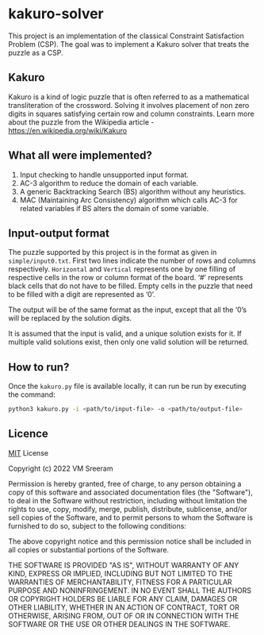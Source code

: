 # kakuro-solver
This project is an implementation of the classical Constraint Satisfaction Problem (CSP). The goal was to implement a Kakuro solver that treats the puzzle as a CSP. 

## Kakuro
Kakuro is a kind of logic puzzle that is often referred to as a mathematical transliteration of the crossword. Solving it involves placement of non zero digits in squares satisfying certain row and column constraints. Learn more about the puzzle from the Wikipedia article - https://en.wikipedia.org/wiki/Kakuro

## What all were implemented?
1. Input checking to handle unsupported input format.
2. AC-3 algorithm to reduce the domain of each variable.
3. A generic Backtracking Search (BS) algorithm without any heuristics.
4. MAC (Maintaining Arc Consistency) algorithm which calls AC-3 for related variables if BS alters the domain of some variable.

## Input-output format
The puzzle supported by this project is in the format as given in ``` simple/input0.txt ```. First two lines indicate the number of rows and columns respectively. `Horizontal` and `Vertical` represents one by one filling of respective cells in the row or column format of the board. ‘#’ represents black cells that do not have to be filled. Empty cells in the puzzle that need to be filled with a digit are represented as ‘0’.

The output will be of the same format as the input, except that all the ‘0’s will be replaced by the solution digits.

It is assumed that the input is valid, and a unique solution exists for it. If multiple valid solutions exist, then only one valid solution will be returned.

## How to run?
Once the `kakuro.py` file is available locally, it can run be run by executing the command:  
  ```zsh
  python3 kakuro.py -i <path/to/input-file> -o <path/to/output-file>
  ```

## Licence
[MIT](https://choosealicense.com/licenses/mit/) License

Copyright (c) 2022 VM Sreeram

Permission is hereby granted, free of charge, to any person obtaining a copy
of this software and associated documentation files (the "Software"), to deal
in the Software without restriction, including without limitation the rights
to use, copy, modify, merge, publish, distribute, sublicense, and/or sell
copies of the Software, and to permit persons to whom the Software is
furnished to do so, subject to the following conditions:

The above copyright notice and this permission notice shall be included in all
copies or substantial portions of the Software.

THE SOFTWARE IS PROVIDED "AS IS", WITHOUT WARRANTY OF ANY KIND, EXPRESS OR
IMPLIED, INCLUDING BUT NOT LIMITED TO THE WARRANTIES OF MERCHANTABILITY,
FITNESS FOR A PARTICULAR PURPOSE AND NONINFRINGEMENT. IN NO EVENT SHALL THE
AUTHORS OR COPYRIGHT HOLDERS BE LIABLE FOR ANY CLAIM, DAMAGES OR OTHER
LIABILITY, WHETHER IN AN ACTION OF CONTRACT, TORT OR OTHERWISE, ARISING FROM,
OUT OF OR IN CONNECTION WITH THE SOFTWARE OR THE USE OR OTHER DEALINGS IN THE
SOFTWARE.
